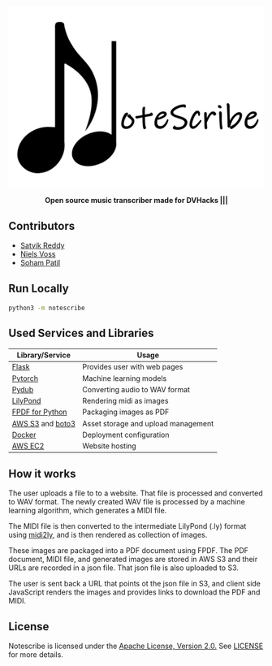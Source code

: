 <p align="center">
  <img src="https://github.com/SatvikR/notescribe/blob/dev/.github/images/logo.png?raw=true" />
</p>
<p align="center">
  <strong>Open source music transcriber made for DVHacks |||</strong>
</p>

## Contributors

- [Satvik Reddy](https://github.com/SatvikR)
- [Niels Voss](https://github.com/osbourn)
- [Soham Patil](https://github.com/soham1053)

## Run Locally

```sh
python3 -m notescribe
```

## Used Services and Libraries

| Library/Service                                                                        | Usage                               |
| -------------------------------------------------------------------------------------- | ----------------------------------- |
| [Flask](https://flask.palletsprojects.com)                                             | Provides user with web pages        |
| [Pytorch](https://pytorch.org)                                                         | Machine learning models             |
| [Pydub](https://pydub.com)                                                             | Converting audio to WAV format      |
| [LilyPond](https://lilypond.org)                                                       | Rendering midi as images            |
| [FPDF for Python](https://pyfpdf.readthedocs.io)                                       | Packaging images as PDF             |
| [AWS S3](https://aws.amazon.com/s3) and [boto3](https://aws.amazon.com/sdk-for-python) | Asset storage and upload management |
| [Docker](https://www.docker.com)                                                       | Deployment configuration            |
| [AWS EC2](https://aws.amazon.com/ec2)                                                  | Website hosting                     |

<!-- - [Flask](https://flask.palletsprojects.com): Provides user with web pages
- [Pytorch](https://pytorch.org): Machine learning models
- [Pydub](https://pydub.com): Converting audio to WAV format
- [LilyPond](https://lilypond.org): Rendering midi as images
- [FPDF for Python](https://pyfpdf.readthedocs.io): Packaging images as PDF
- [AWS S3](https://aws.amazon.com/s3) and
  [boto3](https://aws.amazon.com/sdk-for-python): Asset storage and upload
  management
- [Docker](https://www.docker.com): Deployment configuration
- [AWS EC2](https://aws.amazon.com/ec2): Website hosting -->

## How it works

The user uploads a file to to a website. That file is processed and converted to
WAV format. The newly created WAV file is processed by a machine learning
algorithm, which generates a MIDI file.

The MIDI file is then converted to the intermediate LilyPond (.ly) format using
[midi2ly](https://lilypond.org/doc/v2.18/Documentation/usage/invoking-midi2ly.en.html),
and is then rendered as collection of images.

These images are packaged into a PDF document using FPDF. The PDF document, MIDI
file, and generated images are stored in AWS S3 and their URLs are recorded in a
json file. That json file is also uploaded to S3.

The user is sent back a URL that points ot the json file in S3, and client side
JavaScript renders the images and provides links to download the PDF and MIDI.

## License

Notescribe is licensed under the [Apache License, Version
2.0.](https://www.apache.org/licenses/LICENSE-2.0.html) See [LICENSE](LICENSE)
for more details.
